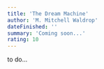 ```yaml
---
title: 'The Dream Machine'
author: 'M. Mitchell Waldrop'
dateFinished: ''
summary: 'Coming soon...'
rating: 10
---
```


to do...
